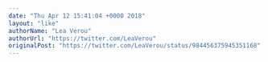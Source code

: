```yaml
---
date: "Thu Apr 12 15:41:04 +0000 2018"
layout: "like"
authorName: "Lea Verou"
authorUrl: "https://twitter.com/LeaVerou"
originalPost: "https://twitter.com/LeaVerou/status/984456375945351168"
---
```


